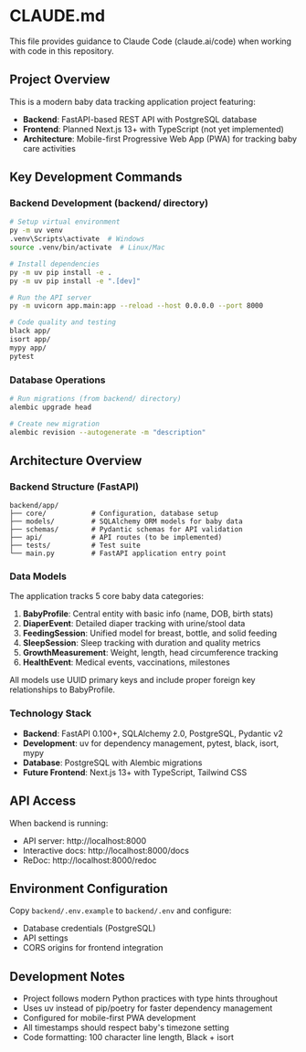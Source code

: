 # CLAUDE.md

This file provides guidance to Claude Code (claude.ai/code) when working with code in this repository.

## Project Overview

This is a modern baby data tracking application project featuring:

- **Backend**: FastAPI-based REST API with PostgreSQL database
- **Frontend**: Planned Next.js 13+ with TypeScript (not yet implemented)
- **Architecture**: Mobile-first Progressive Web App (PWA) for tracking baby care activities

## Key Development Commands

### Backend Development (backend/ directory)

```bash
# Setup virtual environment
py -m uv venv
.venv\Scripts\activate  # Windows
source .venv/bin/activate  # Linux/Mac

# Install dependencies
py -m uv pip install -e .
py -m uv pip install -e ".[dev]"

# Run the API server
py -m uvicorn app.main:app --reload --host 0.0.0.0 --port 8000

# Code quality and testing
black app/
isort app/
mypy app/
pytest
```

### Database Operations

```bash
# Run migrations (from backend/ directory)
alembic upgrade head

# Create new migration
alembic revision --autogenerate -m "description"
```

## Architecture Overview

### Backend Structure (FastAPI)

```
backend/app/
├── core/           # Configuration, database setup
├── models/         # SQLAlchemy ORM models for baby data
├── schemas/        # Pydantic schemas for API validation
├── api/            # API routes (to be implemented)
├── tests/          # Test suite
└── main.py         # FastAPI application entry point
```

### Data Models

The application tracks 5 core baby data categories:

1. **BabyProfile**: Central entity with basic info (name, DOB, birth stats)
2. **DiaperEvent**: Detailed diaper tracking with urine/stool data
3. **FeedingSession**: Unified model for breast, bottle, and solid feeding
4. **SleepSession**: Sleep tracking with duration and quality metrics
5. **GrowthMeasurement**: Weight, length, head circumference tracking
6. **HealthEvent**: Medical events, vaccinations, milestones

All models use UUID primary keys and include proper foreign key relationships to BabyProfile.

### Technology Stack

- **Backend**: FastAPI 0.100+, SQLAlchemy 2.0, PostgreSQL, Pydantic v2
- **Development**: uv for dependency management, pytest, black, isort, mypy
- **Database**: PostgreSQL with Alembic migrations
- **Future Frontend**: Next.js 13+ with TypeScript, Tailwind CSS

## API Access

When backend is running:

- API server: http://localhost:8000
- Interactive docs: http://localhost:8000/docs
- ReDoc: http://localhost:8000/redoc

## Environment Configuration

Copy `backend/.env.example` to `backend/.env` and configure:

- Database credentials (PostgreSQL)
- API settings
- CORS origins for frontend integration

## Development Notes

- Project follows modern Python practices with type hints throughout
- Uses uv instead of pip/poetry for faster dependency management
- Configured for mobile-first PWA development
- All timestamps should respect baby's timezone setting
- Code formatting: 100 character line length, Black + isort
